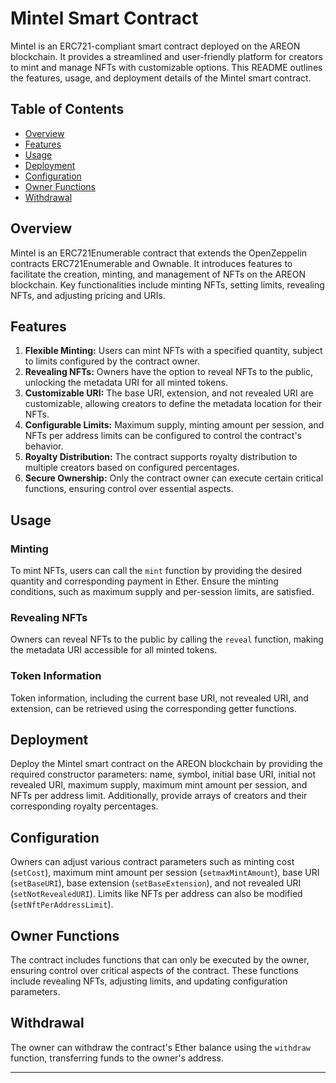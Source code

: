 # Mintel Smart Contract

Mintel is an ERC721-compliant smart contract deployed on the AREON blockchain. It provides a streamlined and user-friendly platform for creators to mint and manage NFTs with customizable options. This README outlines the features, usage, and deployment details of the Mintel smart contract.

## Table of Contents

- [Overview](#overview)
- [Features](#features)
- [Usage](#usage)
- [Deployment](#deployment)
- [Configuration](#configuration)
- [Owner Functions](#owner-functions)
- [Withdrawal](#withdrawal)

## Overview

Mintel is an ERC721Enumerable contract that extends the OpenZeppelin contracts ERC721Enumerable and Ownable. It introduces features to facilitate the creation, minting, and management of NFTs on the AREON blockchain. Key functionalities include minting NFTs, setting limits, revealing NFTs, and adjusting pricing and URIs.

## Features

1. **Flexible Minting:** Users can mint NFTs with a specified quantity, subject to limits configured by the contract owner.
2. **Revealing NFTs:** Owners have the option to reveal NFTs to the public, unlocking the metadata URI for all minted tokens.
3. **Customizable URI:** The base URI, extension, and not revealed URI are customizable, allowing creators to define the metadata location for their NFTs.
4. **Configurable Limits:** Maximum supply, minting amount per session, and NFTs per address limits can be configured to control the contract's behavior.
5. **Royalty Distribution:** The contract supports royalty distribution to multiple creators based on configured percentages.
6. **Secure Ownership:** Only the contract owner can execute certain critical functions, ensuring control over essential aspects.

## Usage

### Minting

To mint NFTs, users can call the `mint` function by providing the desired quantity and corresponding payment in Ether. Ensure the minting conditions, such as maximum supply and per-session limits, are satisfied.

### Revealing NFTs

Owners can reveal NFTs to the public by calling the `reveal` function, making the metadata URI accessible for all minted tokens.

### Token Information

Token information, including the current base URI, not revealed URI, and extension, can be retrieved using the corresponding getter functions.

## Deployment

Deploy the Mintel smart contract on the AREON blockchain by providing the required constructor parameters: name, symbol, initial base URI, initial not revealed URI, maximum supply, maximum mint amount per session, and NFTs per address limit. Additionally, provide arrays of creators and their corresponding royalty percentages.

## Configuration

Owners can adjust various contract parameters such as minting cost (`setCost`), maximum mint amount per session (`setmaxMintAmount`), base URI (`setBaseURI`), base extension (`setBaseExtension`), and not revealed URI (`setNotRevealedURI`). Limits like NFTs per address can also be modified (`setNftPerAddressLimit`).

## Owner Functions

The contract includes functions that can only be executed by the owner, ensuring control over critical aspects of the contract. These functions include revealing NFTs, adjusting limits, and updating configuration parameters.

## Withdrawal

The owner can withdraw the contract's Ether balance using the `withdraw` function, transferring funds to the owner's address.

---
